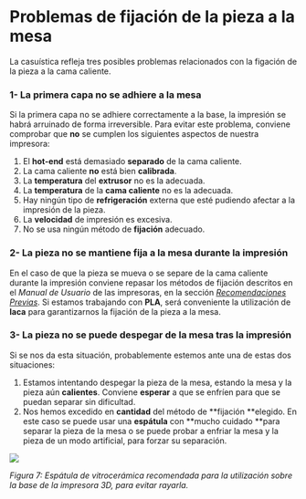 # Problemas de fijación de la pieza a la mesa

La casuística refleja tres posibles problemas relacionados con la figación de la pieza a la cama caliente.



### 1- La primera capa no se adhiere a la mesa

Si la primera capa no se adhiere correctamente a la base, la impresión se habrá arruinado de forma irreversible. Para evitar este problema, conviene comprobar que **no** se cumplen los siguientes aspectos de nuestra impresora:

  1. El **hot-end** está demasiado **separado** de la cama caliente.
  2. La cama caliente **no** está bien **calibrada**.
  2. La **temperatura** del **extrusor** no es la adecuada.
  3. La **temperatura** de la **cama caliente** no es la adecuada.
  4. Hay ningún tipo de **refrigeración** externa que esté pudiendo afectar a la impresión de la pieza.
  5. La **velocidad** de impresión es excesiva.
  6. No se usa ningún método de **fijación** adecuado.

### 2- La pieza no se mantiene fija a la mesa durante la impresión

En el caso de que la pieza se mueva o se separe de la cama caliente durante la impresión conviene repasar los métodos de fijación descritos en el *Manual de Usuario* de las impresoras, en la sección [*Recomendaciones Previas*](https://asrobuc3m.gitbooks.io/impresoras-user-manual-i3/content/recomendaciones_previas.html). Si estamos trabajando con **PLA**, será conveniente la utilización de **laca** para garantizarnos la fijación de la pieza a la mesa.

### 3- La pieza no se puede despegar de la mesa tras la impresión

Si se nos da esta situación, probablemente estemos ante una de estas dos situaciones:

 1. Estamos intentando despegar la pieza de la mesa, estando la mesa y la pieza aún **calientes**. Conviene **esperar** a que se enfríen para que se puedan separar sin dificultad.
 2. Nos hemos excedido en **cantidad** del método de **fijación **elegido. En este caso se puede usar una **espátula** con **mucho cuidado **para separar la pieza de la mesa o se puede probar a enfriar la mesa y la pieza de un modo artificial, para forzar su separación.

![](http://tshop.r10s.com/a1a9fcc0-e649-11e3-a562-005056b70a09/20140607/c83c98ee-50c6-44f0-80a9-efd58ad62fa4.jpg?_ex=330x330)

*Figura 7: Espátula de vitrocerámica recomendada para la utilización sobre la base de la impresora 3D, para evitar rayarla.*
